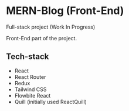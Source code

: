 # MERN-Blog (Front-End)

Full-stack project (Work In Progress)

Front-End part of the project.

## Tech-stack

- React
- React Router
- Redux
- Tailwind CSS
- Flowbite React
- Quill (initially used ReactQuill)
